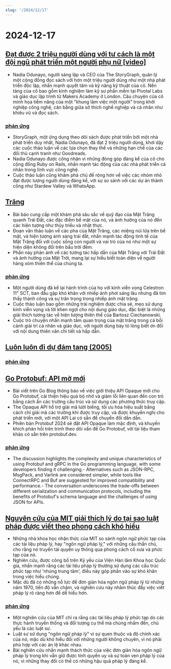 ```yaml
---
slug: '/2024/12/17'
---
```


# 2024-12-17

## [Đạt được 2 triệu người dùng với tư cách là một đội ngũ phát triển một người phụ nữ [video]](https://brightonruby.com/2024/getting-to-2-million-users-as-a-one-woman-dev-team/)

- Nadia Odunayo, người sáng lập và CEO của The StoryGraph, quản lý một cộng đồng đọc sách với hơn một triệu người dùng như một nhà phát triển độc lập, nhấn mạnh quyết tâm và kỹ năng kỹ thuật của cô. Nền tảng của cô bao gồm kinh nghiệm làm kỹ sư phần mềm tại Pivotal Labs và giáo dục lập trình từ Makers Academy ở London. Câu chuyện của cô minh họa tiềm năng của một "khung làm việc một người" trong khởi nghiệp công nghệ, cân bằng giữa sở thích nghề nghiệp và cá nhân như khiêu vũ và đọc sách.

### [phản ứng](https://news.ycombinator.com/item?id=42441333)

- StoryGraph, một ứng dụng theo dõi sách được phát triển bởi một nhà phát triển duy nhất, Nadia Odunayo, đã đạt 2 triệu người dùng, khơi dậy các cuộc thảo luận về các lựa chọn thay thế và những hạn chế của các đối thủ cạnh tranh như Goodreads.
- Nadia Odunayo được công nhận vì những đóng góp đáng kể của cô cho cộng đồng Ruby on Rails, nhấn mạnh tác động của các nhà phát triển cá nhân trong lĩnh vực công nghệ.
- Cuộc thảo luận cũng khám phá chủ đề rộng hơn về việc các nhóm nhỏ đạt được lượng người dùng đáng kể, với sự so sánh với các dự án thành công như Stardew Valley và WhatsApp.

## [Trăng](https://ciechanow.ski/moon/)

- Bài báo cung cấp một khám phá sâu sắc về quỹ đạo của Mặt Trăng quanh Trái Đất, các đặc điểm bề mặt của nó, và ảnh hưởng của nó đến các hiện tượng như thủy triều và nhật thực.
- Đoạn văn thảo luận về các pha của Mặt Trăng, các miệng núi lửa trên bề mặt, và hiện tượng ánh sáng trái đất, nhấn mạnh tác động tinh tế của Mặt Trăng đối với cuộc sống con người và vai trò của nó như một sự hiện diện không đổi trên bầu trời đêm.
- Phần này phản ánh về các tương tác hấp dẫn của Mặt Trăng với Trái Đất và ảnh hưởng của Mặt Trời, mang lại sự hiểu biết toàn diện về người hàng xóm thiên thể của chúng ta.

### [phản ứng](https://news.ycombinator.com/item?id=42443229)

- Một người dùng đã kể lại hành trình của họ với kính viễn vọng Celestron 11" SCT, ban đầu gặp khó khăn với nhiếp ảnh phơi sáng lâu nhưng đã tìm thấy thành công và sự trân trọng trong nhiếp ảnh mặt trăng.
- Cuộc thảo luận bao gồm những trải nghiệm được chia sẻ, mẹo sử dụng kính viễn vọng và lời khen ngợi cho nội dung giáo dục, đặc biệt là những giải thích tương tác về hiện tượng thiên thể của Bartosz Ciechanowski.
- Cuộc trò chuyện nhấn mạnh tầm quan trọng của mặt trăng trong cả bối cảnh giải trí cá nhân và giáo dục, với người dùng bày tỏ lòng biết ơn đối với nội dung thiên văn chi tiết và hấp dẫn.

## [Luôn luôn đi dự đám tang (2005)](https://www.npr.org/2005/08/08/4785079/always-go-to-the-funeral)

### [phản ứng](https://news.ycombinator.com/item?id=42435972)

## [Go Protobuf: API mờ mới](https://go.dev/blog/protobuf-opaque)

- Bài viết trên Go Blog thông báo về việc giới thiệu API Opaque mới cho Go Protobuf, cải thiện hiệu quả bộ nhớ và giảm lỗi liên quan đến con trỏ bằng cách ẩn các trường cấu trúc và sử dụng các phương thức truy cập.
- The Opaque API hỗ trợ giải mã lười biếng, tối ưu hóa hiệu suất bằng cách chỉ giải mã các trường khi được truy cập, và được khuyến nghị cho phát triển mới, với một API Lai có sẵn để chuyển đổi dần dần.
- Phiên bản Protobuf 2024 sẽ đặt API Opaque làm mặc định, và khuyến khích phản hồi trên trình theo dõi vấn đề Go Protobuf, với tài liệu tham khảo có sẵn trên protobuf.dev.

### [phản ứng](https://news.ycombinator.com/item?id=42434947)

- The discussion highlights the complexity and unique characteristics of using Protobuf and gRPC in the Go programming language, with some developers finding it challenging.- Alternatives such as JSON-RPC, MsgPack, and Varlink are considered simpler, while tools like ConnectRPC and Buf are suggested for improved compatibility and performance.- The conversation underscores the trade-offs between different serialization and communication protocols, including the benefits of Protobuf's schema language and the challenges of using JSON for APIs.

## [Nguyên cứu của MIT giải thích lý do tại sao luật pháp được viết theo phong cách khó hiểu](https://news.mit.edu/2024/mit-study-explains-laws-incomprehensible-writing-style-0819)

- Những nhà khoa học nhận thức của MIT so sánh ngôn ngữ phức tạp của các tài liệu pháp lý, hay "ngôn ngữ pháp lý," với những câu thần chú, cho rằng nó truyền tải quyền uy thông qua phong cách cổ xưa và phức tạp của nó.
- Nghiên cứu, được công bố trên Kỷ yếu của Viện Hàn lâm Khoa học Quốc gia, nhấn mạnh rằng các tài liệu pháp lý thường sử dụng các cấu trúc phức tạp như 'nhúng trung tâm', điều này góp phần vào sự khó khăn trong việc hiểu chúng.
- Mặc dù đã có những nỗ lực để đơn giản hóa ngôn ngữ pháp lý từ những năm 1970, tiến độ vẫn chậm, và nghiên cứu này nhằm thúc đẩy việc viết pháp lý rõ ràng hơn để dễ hiểu hơn.

### [phản ứng](https://news.ycombinator.com/item?id=42438175)

- Một nghiên cứu của MIT chỉ ra rằng các tài liệu pháp lý phức tạp do các thực hành truyền thống và đối tượng cụ thể mà chúng nhắm đến, chủ yếu là các luật sư.
- Luật sư sử dụng "ngôn ngữ pháp lý" vì sự quen thuộc và độ chính xác của nó, mặc dù khó hiểu đối với những người không chuyên, vì nó phải phù hợp với các án lệ khác nhau.
- Bài nghiên cứu nhấn mạnh thách thức của việc đơn giản hóa ngôn ngữ pháp lý trong khi vẫn giữ được tính quyền uy và sự toàn vẹn pháp lý của nó, vì những thay đổi có thể có những hậu quả pháp lý đáng kể.

<head>
  <meta property="og:title" content="Đạt được 2 triệu người dùng với tư cách là một đội ngũ phát triển một người phụ nữ [video]" />
  <meta property="og:type" content="website" />
  <meta property="og:image" content="https://og.cho.sh/api/og/?title=%C4%90%E1%BA%A1t%20%C4%91%C6%B0%E1%BB%A3c%202%20tri%E1%BB%87u%20ng%C6%B0%E1%BB%9Di%20d%C3%B9ng%20v%E1%BB%9Bi%20t%C6%B0%20c%C3%A1ch%20l%C3%A0%20m%E1%BB%99t%20%C4%91%E1%BB%99i%20ng%C5%A9%20ph%C3%A1t%20tri%E1%BB%83n%20m%E1%BB%99t%20ng%C6%B0%E1%BB%9Di%20ph%E1%BB%A5%20n%E1%BB%AF%20%5Bvideo%5D&subheading=Th%E1%BB%A9%20Ba%2C%2017%20th%C3%A1ng%2012%2C%202024%3A%20T%C3%B3m%20t%E1%BA%AFt%20tin%20t%E1%BB%A9c%20v%E1%BB%81%20hacker" />
</head>

